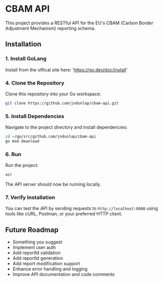 # CBAM API

This project provides a RESTful API for the EU's CBAM (Carbon Border Adjustment Mechanism) reporting schema.

## Installation

### 1. Install GoLang

Install from the offical site here: 'https://go.dev/doc/install'

### 4. Clone the Repository

Clone this repository into your Go workspace:

```bash
git clone https://github.com/jndunlap/cbam-api.git 
```

### 5. Install Dependencies

Navigate to the project directory and install dependencies:

```bash
cd ~/go/src/github.com/jndunlap/cbam-api
go mod download
```

### 6. Run

Run the project:

```bash
air
```

The API server should now be running locally.

### 7. Verify Installation

You can test the API by sending requests to `http://localhost:8080` using tools like cURL, Postman, or your preferred HTTP client.

## Future Roadmap
- Something you suggest 
- Implement user auth
- Add reportId validation
- Add reportId generation
- Add report modification support
- Enhance error handling and logging
- Improve API documentation and code comments

